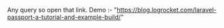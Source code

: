  Any query so open that link. 
 Demo :- "https://blog.logrocket.com/laravel-passport-a-tutorial-and-example-build/"
